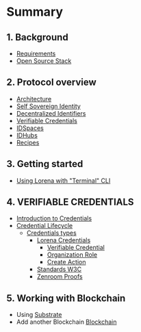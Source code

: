 # Summary


## 1. Background

* [Requirements](1_background/requirements.md)
* [Open Source Stack](1_background/opensource.md)

## 2. Protocol overview

* [Architecture](2_overview/architecture.md)
* [Self Sovereign Identity](2_overview/self-sovereign-identity.md)
* [Decentralized Identifiers](2_overview/dids.md)
* [Verifiable Credentials](2_overview/credentials.md)
* [IDSpaces](2_overview/idspaces.md)
* [IDHubs](2_overview/idhubs.md)
* [Recipes](2_overview/recipes.md)

## 3. Getting started

<!--* [Installation](3_getting_started/installation.md) -->
* [Using Lorena with "Terminal" CLI](3_getting_started/contact-terminal.md)
<!--* [Using Lorena via WebApp](3_getting_started/contact-webapp.md)-->
<!--* [Create your first Recipe](3_getting_started/create-recipes.md)-->

## 4. VERIFIABLE CREDENTIALS
* [Introduction to Credentials](4_credentials/intro.md)
* [Credential Lifecycle](4_credentials/credential-lifecycle.md)
    * [Credentials types](4_credentials/credential-lifecycle.md#credentials-types)
        * [Lorena Credentials](4_credentials/credential-lifecycle.md#lorena-credentials)
            * [Verifiable Credential](4_credentials/credential-lifecycle.md#verifiable-credential)
            * [Organization Role](4_credentials/credential-lifecycle.md#organization-role)
            * [Create Action](4_credentials/credential-lifecycle.md#create-action)
        * [Standards W3C](4_credentials/credential-lifecycle.md#standards-W3C)
        * [Zenroom Proofs](4_credentials/credential-lifecycle.md#zenroom-proofs)

## 5. Working with Blockchain

* Using [Substrate](5_blockchain/substrate.md)
* Add another Blockchain [Blockchain](5_blockchain/add.md)
